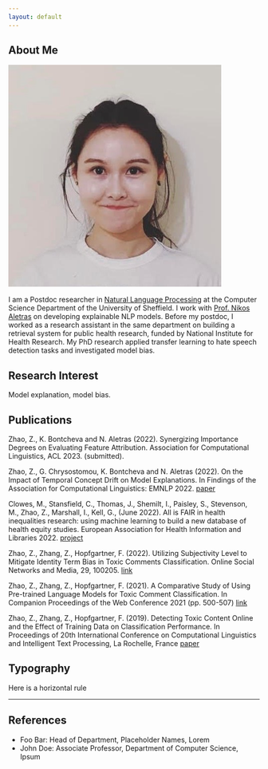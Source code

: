 ```yaml
---
layout: default
---
```


## About Me

<img class="profile-picture" src="avatar.jpg">

I am a Postdoc researcher in [Natural Language Processing](https://www.sheffield.ac.uk/dcs/research/groups/natural-language-processing) at the Computer Science Department of the University of Sheffield. I work with [Prof. Nikos Aletras](https://github.com/bk2dcradle/researcher) on developing explainable NLP models. Before my postdoc, I worked as a research assistant in the same department on building a retrieval system for public health research, funded by National Institute for Health Research. My PhD research applied transfer learning to hate speech detection tasks and investigated model bias.

## Research Interest

Model explanation, model bias.

## Publications

Zhao, Z., K. Bontcheva and N. Aletras (2022). Synergizing Importance Degrees on Evaluating Feature Attribution. Association for Computational Linguistics, ACL 2023. (submitted).

Zhao, Z., G. Chrysostomou, K. Bontcheva and N. Aletras (2022). On the Impact of Temporal Concept Drift on Model Explanations. In Findings of the Association for Computational Linguistics: EMNLP 2022. [paper](https://aclanthology.org/2022.findings-emnlp.298/)

Clowes, M., Stansfield, C., Thomas, J., Shemilt, I., Paisley, S., Stevenson, M., Zhao, Z., Marshall, I., Kell, G., (June 2022). All is FAIR in health inequalities research: using machine learning to build a new database of health equity studies. European Association for Health Information and Libraries 2022. [project](https://eppi.ioe.ac.uk/eppi-vis/Fair)

Zhao, Z., Zhang, Z., Hopfgartner, F. (2022). Utilizing Subjectivity Level to Mitigate Identity Term Bias in Toxic Comments Classification. Online Social Networks and Media, 29, 100205. [link](http://google.com)

Zhao, Z., Zhang, Z., Hopfgartner, F. (2021). A Comparative Study of Using Pre-trained Language Models for Toxic Comment Classification. In Companion Proceedings of the Web Conference 2021 (pp. 500-507) [link](http://google.com)

Zhao, Z., Zhang, Z., Hopfgartner, F. (2019). Detecting Toxic Content Online and the Effect of Training Data on Classification Performance. In Proceedings of 20th International Conference on Computational Linguistics and Intelligent Text Processing, La Rochelle, France [paper](http://google.com)

## Typography


Here is a horizontal rule

---

## References

* Foo Bar: Head of Department, Placeholder Names, Lorem
* John Doe: Associate Professor, Department of Computer Science, Ipsum
